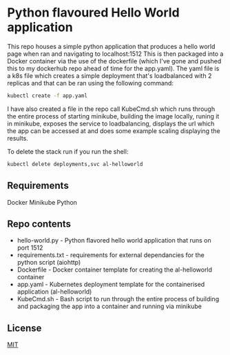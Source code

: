 # Python flavoured Hello World application

This repo houses a simple python application that produces a hello world page when ran and navigating to localhost:1512
This is then packaged into a Docker container via the use of the dockerfile (which I've gone and pushed this to my dockerhub repo ahead of time for the app.yaml).
The yaml file is a k8s file which creates a simple deployment that's loadbalanced with 2 replicas and that can be ran using the following command:  
```bash
kubectl create -f app.yaml
```

I have also created a file in the repo call KubeCmd.sh which runs through the entire process of starting minikube, building the image locally, runing it in minikube, exposes the service to loadbalancing, displays the url which the app can be accessed at and does some example scaling displaying the results.

To delete the stack run if you run the shell:  
```bash
kubectl delete deployments,svc al-helloworld
```

## Requirements
Docker
Minikube
Python

## Repo contents
- hello-world.py - Python flavored hello world application that runs on port 1512
- requirements.txt - requirements for external dependancies for the python script (aiohttp)
- Dockerfile - Docker container template for creating the al-helloworld container
- app.yaml - Kubernetes deployment template for the containerised application (al-helloworld)
- KubeCmd.sh - Bash script to run through the entire process of building and packaging the app into a container and running via minikube

## License
[MIT](https://choosealicense.com/licenses/mit/)